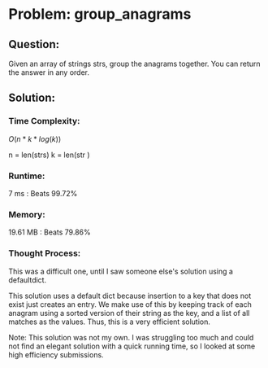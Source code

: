 # Problem: group_anagrams

## Question:

Given an array of strings strs, group the anagrams together. You can return the answer in any order.


## Solution:

### Time Complexity:

$O(n*k*log(k))$

n = len(strs)
k = len(str
)

### Runtime:

7 ms : Beats 99.72% 


### Memory:

19.61 MB : Beats 79.86%


### Thought Process:

This was a difficult one, until I saw someone else's solution using a defaultdict.

This solution uses a default dict because insertion to a key that does not exist just creates an entry. We make use of this by keeping track of each anagram using a sorted version of their string as the key, and a list of all matches as the values. Thus, this is a very efficient solution.

Note: This solution was not my own. I was struggling too much and could not find an elegant solution with a quick running time, so I looked at some high efficiency submissions.